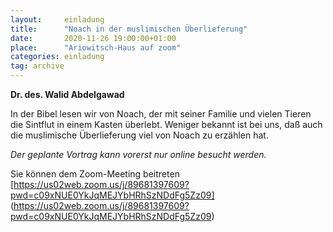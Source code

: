 ```yaml
---
layout:     einladung
title:      "Noach in der muslimischen Überlieferung"
date:       2020-11-26 19:00:00+01:00
place:      "Ariowitsch-Haus auf zoom"
categories: einladung
tag: archive
---
```


**Dr. des. Walid Abdelgawad**

In der Bibel lesen wir von Noach, der mit seiner Familie und vielen Tieren die Sintflut in einem Kasten überlebt. Weniger bekannt ist bei uns, daß auch die muslimische Überlieferung viel von Noach zu erzählen hat.

*Der geplante Vortrag kann vorerst nur online besucht werden.*

Sie können dem Zoom-Meeting beitreten
[https://us02web.zoom.us/j/89681397609?pwd=c09xNUE0YkJqMEJYbHRhSzNDdFg5Zz09]
(https://us02web.zoom.us/j/89681397609?pwd=c09xNUE0YkJqMEJYbHRhSzNDdFg5Zz09)

